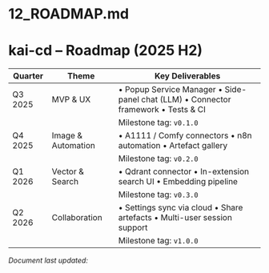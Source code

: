 # 12_ROADMAP.md
# kai-cd – Roadmap (2025 H2)

| Quarter | Theme | Key Deliverables |
|---------|-------|------------------|
| Q3 2025 | MVP & UX | • Popup Service Manager • Side-panel chat (LLM) • Connector framework • Tests & CI |
|         |        | Milestone tag: `v0.1.0` |
| Q4 2025 | Image & Automation | • A1111 / Comfy connectors • n8n automation • Artefact gallery |
|         |        | Milestone tag: `v0.2.0` |
| Q1 2026 | Vector & Search | • Qdrant connector • In-extension search UI • Embedding pipeline |
|         |        | Milestone tag: `v0.3.0` |
| Q2 2026 | Collaboration | • Settings sync via cloud • Share artefacts • Multi-user session support |
|         |        | Milestone tag: `v1.0.0` |

*Document last updated: <!--timestamp-->* 